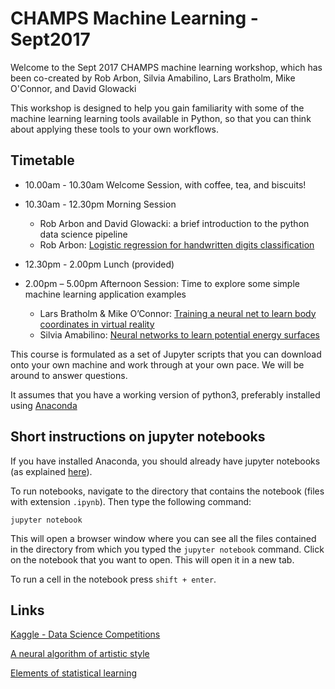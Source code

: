# CHAMPS Machine Learning - Sept2017

Welcome to the Sept 2017 CHAMPS machine learning workshop, which has been co-created by Rob Arbon, Silvia Amabilino, Lars Bratholm, Mike O'Connor, and David Glowacki

This workshop is designed to help you gain familiarity with some of the machine learning learning tools available in Python, so that you can think about applying these tools to your own workflows.

## Timetable
* 10.00am - 10.30am Welcome Session, with coffee, tea, and biscuits!

* 10.30am - 12.30pm Morning Session
    * Rob Arbon and David Glowacki: a brief introduction to the python data science pipeline
    * Rob Arbon: [Logistic regression for handwritten digits classification](https://gitpitch.com/davidglo/ML-CHAMPS-Sept2017#)

* 12.30pm - 2.00pm Lunch (provided)

* 2.00pm – 5.00pm Afternoon Session: Time to explore some simple machine learning application examples
    * Lars Bratholm & Mike O’Connor: [Training a neural net to learn body coordinates in virtual reality](https://github.com/davidglo/ML-CHAMPS-Sept2017/tree/master/vr/)
    * Silvia Amabilino: [Neural networks to learn potential energy surfaces](https://github.com/davidglo/ML-CHAMPS-Sept2017/tree/master/pes)

This course is formulated as a set of Jupyter scripts that you can download onto your own machine and work through at your own pace. We will be around to answer questions.

It assumes that you have a working version of python3, preferably installed using [Anaconda](https://www.continuum.io/downloads)

## Short instructions on jupyter notebooks

If you have installed Anaconda, you should already have jupyter notebooks (as explained [here](http://jupyter.readthedocs.io/en/latest/install.html)).

To run notebooks, navigate to the directory that contains the notebook (files with extension `.ipynb`). Then type the following command:

`jupyter notebook`

This will open a browser window where you can see all the files contained in the directory from which you typed the `jupyter notebook` command. Click on the notebook that you want to open. This will open it in a new tab. 

To run a cell in the notebook press `shift + enter`.

## Links

[Kaggle - Data Science Competitions](https://www.kaggle.com/competitions)

[A neural algorithm of artistic style](https://arxiv.org/abs/1508.06576)

[Elements of statistical learning](https://web.stanford.edu/~hastie/ElemStatLearn/)


